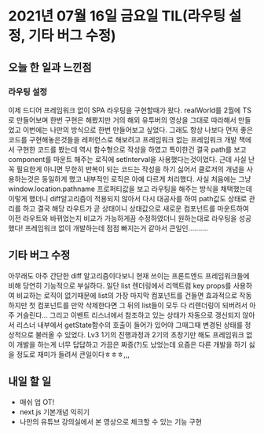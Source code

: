 # 2021년 07월 16일 금요일 TIL(라우팅 설정, 기타 버그 수정)

## 오늘 한 일과 느낀점

### 라우팅 설정

이제 드디어 프레임워크 없이 SPA 라우팅을 구현할때가 왔다. realWorld를 2월에 TS로 만들어보며 한번 구현은 해봤지만 거의 해외 유투버의 영상을 그대로 따라해서 만들었고 이번에는 나만의 방식으로 한번 만들어보고 싶었다. 그래도 항상 나보다 먼저 좋은 코드를 구현해놓은것들을 레퍼런스로 해보려고 프레임워크 없는 프레임워크 개발 책에서 구현한 코드를 봤는데 역시 함수형으로 작성을 하였고 특이한건 결국 path를 보고 component를 마운트 해주는 로직에 setInterval을 사용했다는것이었다. 근데 사실 난 꼭 필요한게 아니면 무한히 반복이 되는 코드는 작성을 하기 싫어서 클로저의 개념을 사용하는것은 동일하게 했고 내부적인 로직은 아예 다르게 처리했다. 사실 처음에는 그냥 window.location.pathname 프로퍼티값을 보고 라우팅을 해주는 방식을 채택했는데 이렇게 했더니 diff알고리즘이 적용되지 않아서 다시 대공사를 하여 path값도 상태로 관리를 하고 결국 해당 라우트가 곧 상태이니 상태값으로 새로운 컴포넌트를 마운트하여 이전 라우트와 바뀌었는지 비교가 가능하게끔 수정하였더니 원하는대로 라우팅을 성공했다! 프레임워크 없이 개발하는데 점점 빠지는거 같아서 큰일인..........

## 기타 버그 수정

아무래도 아주 간단한 diff 알고리즘이다보니 현재 쓰이는 프론트엔드 프레임워크들에 비해 당연히 기능적으로 부실하다. 일단 list 렌더링에서 리액트럼 key props를 사용하여 비교하는 로직이 없기때문에 list의 가장 마지막 컴포넌트를 건들면 효과적으로 작동하지만 첫 컴포넌트를 만약 삭제한다면 그 뒤의 list들이 모두 다 리렌더링이 되버려서 아주 거슬린다... 그리고 이벤트 리스너에서 참조하고 있는 상태가 자동으로 갱신되지 않아서 리스너 내부에서 getState함수의 호출이 들어가 있어야 그때그때 변경된 상태를 정상적으로 불러올 수 있었다. Lv3 1기의 진행과정과 2기의 초창기만 해도 프레임워크 없이 개발을 하는게 너무 답답하고 가끔은 짜증(?)도 났었는데 요즘은 다른 개발을 하기 싫을 정도로 재미가 들려서 큰일이다ㅎㅎㅎ,,,

## 내일 할 일

- 매쉬 업 OT!
- next.js 기본개념 익히기
- 나만의 유튜브 강의실에서 본 영상으로 체크할 수 있는 기능 구현
